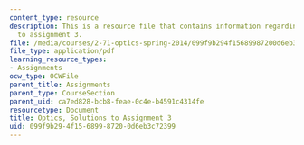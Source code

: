 ```yaml
---
content_type: resource
description: This is a resource file that contains information regarding optics, solutions
  to assignment 3.
file: /media/courses/2-71-optics-spring-2014/099f9b294f15689987200d6eb3c72399_MIT2_71S14_HW_3_sols.pdf
file_type: application/pdf
learning_resource_types:
- Assignments
ocw_type: OCWFile
parent_title: Assignments
parent_type: CourseSection
parent_uid: ca7ed828-bcb8-feae-0c4e-b4591c4314fe
resourcetype: Document
title: Optics, Solutions to Assignment 3
uid: 099f9b29-4f15-6899-8720-0d6eb3c72399
---
```

